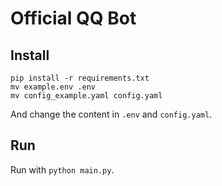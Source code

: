 # Official QQ Bot

## Install

```
pip install -r requirements.txt
mv example.env .env
mv config_example.yaml config.yaml
```

And change the content in `.env` and `config.yaml`.


## Run

Run with `python main.py`.
